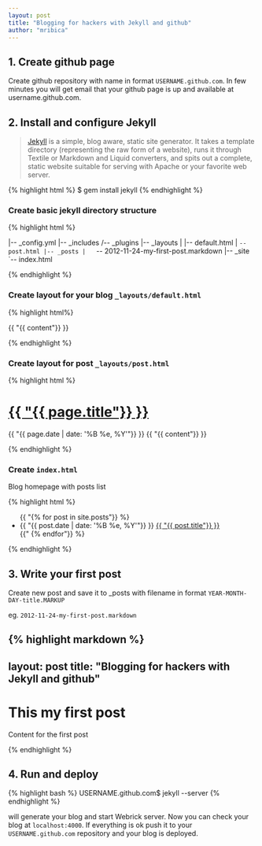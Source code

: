 ```yaml
---
layout: post
title: "Blogging for hackers with Jekyll and github" 
author: "mribica"
---
```


## 1. Create github page

Create github repository with name in format `USERNAME.github.com`. In few minutes you will get email 
that your github page is up and available at username.github.com.

## 2. Install and configure Jekyll

> [Jekyll](https://github.com/mojombo/jekyll) is a simple, blog aware, static site generator. It takes a template directory 
> (representing the raw form of a website), runs it through Textile or Markdown and Liquid converters, 
> and spits out a complete, static website suitable for serving with Apache or your favorite web server. 

{% highlight html %}
$ gem install jekyll
{% endhighlight %}

### Create basic jekyll directory structure

{% highlight html %}

|-- _config.yml
|-- _includes
/-- _plugins
|-- _layouts
|   |-- default.html
|   `-- post.html
|-- _posts
|   `-- 2012-11-24-my-first-post.markdown
|-- _site
`-- index.html

{% endhighlight %}

### Create layout for your blog `_layouts/default.html`

{% highlight html%}
<html>
  <head>
    <meta http-equiv="content-type" content="text/html; charset=utf-8" />
    <title>{{ "{{ page.title"}} }}</title>
  </head>
  <body>
    {{ "{{ content"}} }}
  </body>
</html>

{% endhighlight %}

### Create layout for post `_layouts/post.html`

{% highlight html %}

<h1> <a href="{{ "{{ page.url"}} }}" class="postTitle">{{ "{{ page.title"}} }}</a> </h1>
{{ "{{ page.date | date: '%B %e, %Y'"}} }}
{{ "{{ content"}} }}

{% endhighlight %}

### Create `index.html`

Blog homepage with posts list

{% highlight html %}
<ul>
  {{ "{% for post in site.posts"}} %}
  <li>
    <span>{{ "{{ post.date | date: '%B %e, %Y'"}} }}</span> <a href="{{ "{{ post.url "}} }}">{{ "{{ post.title"}} }}</a>
  </li>
  {{" {% endfor"}} %}
</ul>
{% endhighlight %}

## 3. Write your first post

Create new post and save it to _posts with filename in format `YEAR-MONTH-DAY-title.MARKUP`

eg. `2012-11-24-my-first-post.markdown`

{% highlight markdown %}
---
layout: post
title: "Blogging for hackers with Jekyll and github" 
---

# This my first post

Content for the first post

{% endhighlight %}

## 4. Run and deploy

{% highlight bash %}
USERNAME.github.com$ jekyll --server
{% endhighlight %}

will generate your blog and start Webrick server. 
Now you can check your blog at `localhost:4000`. If everything is ok push it to your `USERNAME.github.com` repository and 
your blog is deployed.
